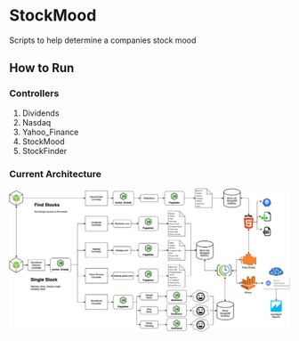 # StockMood

Scripts to help determine a companies stock mood

## How to Run

### Controllers

1. Dividends
2. Nasdaq
3. Yahoo_Finance
4. StockMood
5. StockFinder

### Current Architecture

![alt text](Architecture.png)
